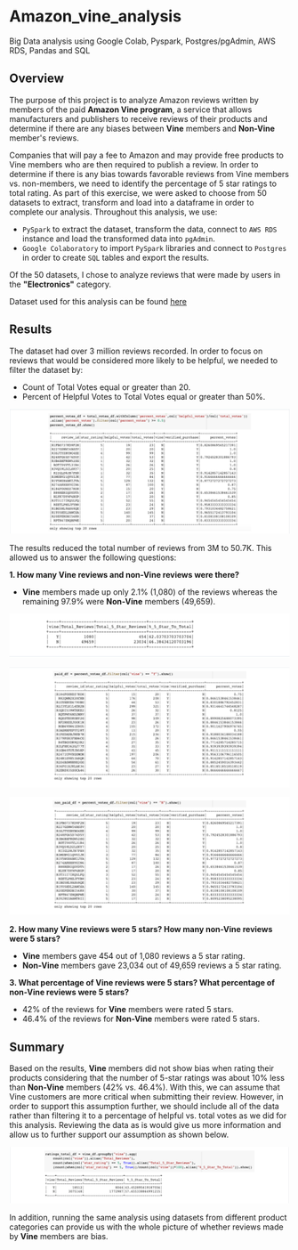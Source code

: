 # Amazon_vine_analysis
Big Data analysis using Google Colab, Pyspark, Postgres/pgAdmin, AWS RDS, Pandas and SQL

## Overview

The purpose of this project is to analyze Amazon reviews written by members of the paid **Amazon Vine program**, a service that allows manufacturers and publishers to receive reviews of their products and determine if there are any biases between **Vine** members and **Non-Vine** member's reviews. 

Companies that will pay a fee to Amazon and may provide free products to Vine members who are then required to publish a review. In order to determine if there is any bias towards favorable reviews from Vine members vs. non-members, we need to identify the percentage of 5 star ratings to total rating. As part of this exercise, we were asked to choose from 50 datasets to extract, transform and load into a dataframe in order to complete our analysis. Throughout this analysis, we use:

* `PySpark` to extract the dataset, transform the data, connect to `AWS RDS` instance and load the transformed data into `pgAdmin`.
* `Google Colaboratory` to import `PySpark` libraries and connect to `Postgres` in order to create `SQL` tables and export the results. 

Of the 50 datasets, I chose to analyze reviews that were made by users in the **"Electronics"** category. 

Dataset used for this analysis can be found [here](https://s3.amazonaws.com/amazon-reviews-pds/tsv/amazon_reviews_us_Electronics_v1_00.tsv.gz)

## Results

The dataset had over 3 million reviews recorded. In order to focus on reviews that would be considered more likely to be helpful, we needed to filter the dataset by:

* Count of Total Votes equal or greater than 20. 
* Percent of Helpful Votes to Total Votes equal or greater than 50%. 

![DataGreater](https://github.com/nayanbarhate/Amazon_vine_analysis/blob/main/Images/DataGreater20_50.png)

The results reduced the total number of reviews from 3M to 50.7K. This allowed us to answer the following questions:

**1. How many Vine reviews and non-Vine reviews were there?**

* **Vine** members made up only 2.1% (1,080) of the reviews whereas the remaining 97.9% were **Non-Vine** members (49,659).

![VineNonVineTotal](https://github.com/nayanbarhate/Amazon_vine_analysis/blob/main/Images/VineNonvinetotal.png)

![vine](https://github.com/nayanbarhate/Amazon_vine_analysis/blob/main/Images/Vine.png)

![nonVine](https://github.com/nayanbarhate/Amazon_vine_analysis/blob/main/Images/Nonvine.png)

**2. How many Vine reviews were 5 stars? How many non-Vine reviews were 5 stars?**

* **Vine** members gave 454 out of 1,080 reviews a 5 star rating.
* **Non-Vine** members gave 23,034 out of 49,659 reviews a 5 star rating.

**3. What percentage of Vine reviews were 5 stars? What percentage of non-Vine reviews were 5 stars?**

* 42% of the reviews for **Vine** members were rated 5 stars.
* 46.4% of the reviews for **Non-Vine** members were rated 5 stars.

## Summary

Based on the results, **Vine** members did not show bias when rating their products considering that the number of 5-star ratings was about 10% less than **Non-Vine** members (42% vs. 46.4%). With this, we can assume that Vine customers are more critical when submitting their review. However, in order to support this assumption further, we should include all of the data rather than filtering it to a percentage of helpful vs. total votes as we did for this analysis. Reviewing the data as is would give us more information and allow us to further support our assumption as shown below. 

![nonfilteredtotal](https://github.com/nayanbarhate/Amazon_vine_analysis/blob/main/Images/Nonfilteredtotal.png)

In addition, running the same analysis using datasets from different product categories can provide us with the whole picture of whether reviews made by **Vine** members are bias.
